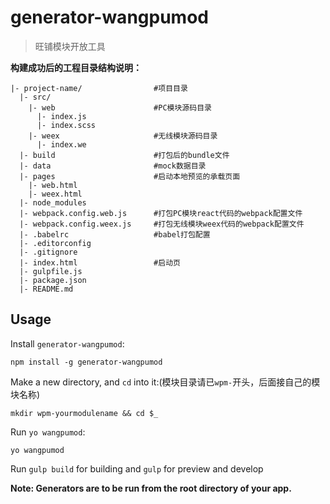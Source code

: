 # generator-wangpumod

> 旺铺模块开放工具

**构建成功后的工程目录结构说明：**

```
|- project-name/                #项目目录
  |- src/
    |- web                      #PC模块源码目录
      |- index.js
      |- index.scss
    |- weex                     #无线模块源码目录
      |- index.we
  |- build                      #打包后的bundle文件
  |- data                       #mock数据目录
  |- pages                      #启动本地预览的承载页面
    |- web.html
    |- weex.html
  |- node_modules
  |- webpack.config.web.js      #打包PC模块react代码的webpack配置文件
  |- webpack.config.weex.js     #打包无线模块weex代码的webpack配置文件
  |- .babelrc                   #babel打包配置
  |- .editorconfig
  |- .gitignore
  |- index.html                 #启动页
  |- gulpfile.js
  |- package.json
  |- README.md

```

## Usage

Install `generator-wangpumod`:
```
npm install -g generator-wangpumod
```

Make a new directory, and `cd` into it:(模块目录请已`wpm-`开头，后面接自己的模块名称)
```
mkdir wpm-yourmodulename && cd $_
```

Run `yo wangpumod`:
```
yo wangpumod
```

Run `gulp build` for building and `gulp` for preview and develop


**Note: Generators are to be run from the root directory of your app.**
